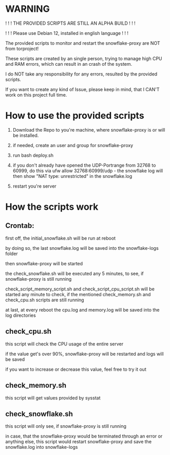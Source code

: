 # WARNING

 ! ! ! THE PROVIDED SCRIPTS ARE STILL AN ALPHA BUILD ! ! !
 
 ! ! ! Please use Debian 12, installed in english language ! ! !

The provided scripts to monitor and restart the snowflake-proxy are NOT from torproject!

These scripts are created by an single person, trying to manage high CPU and RAM errors, which can result in an crash of the system.

I do NOT take any responsibility for any errors, resulted by the provided scripts.

If you want to create any kind of Issue, please keep in mind, that I CAN'T work on this project full time.


# How to use the provided scripts

1. Download the Repo to you're machine, where snowflake-proxy is or will be installed.

2. if needed, create an user and group for snowflake-proxy

3. run bash deploy.sh

4. if you don't already have opened the UDP-Portrange from 32768 to 60999, do this via ufw allow 32768:60999/udp - the snowflake log will then show "NAT type: unrestricted" in the snowflake.log

5. restart you're server



# How the scripts work

Crontab: 
--------
first off, the initial_snowflake.sh will be run at reboot

by doing so, the last snowflake.log will be saved into the snowflake-logs folder

then snowflake-proxy will be started


the check_snowflake.sh will be executed any 5 minutes, to see, if snowflake-proxy is still running

check_script_memory_script.sh and check_script_cpu_script.sh will be started any minute to check, if the mentioned check_memory.sh and check_cpu.sh scripts are still running


at last, at every reboot the cpu.log and memory.log will be saved into the log directories


check_cpu.sh
------------
this script will check the CPU usage of the entire server

if the value get's over 90%, snowflake-proxy will be restarted and logs will be saved

if you want to increase or decrease this value, feel free to try it out


check_memory.sh
---------------
this script will get values provided by sysstat


check_snowflake.sh
------------------
this script will only see, if snowflake-proxy is still running

in case, that the snowflake-proxy would be terminated through an error or anything else, this script would restart snowflake-proxy and save the snowflake.log into snowflake-logs

